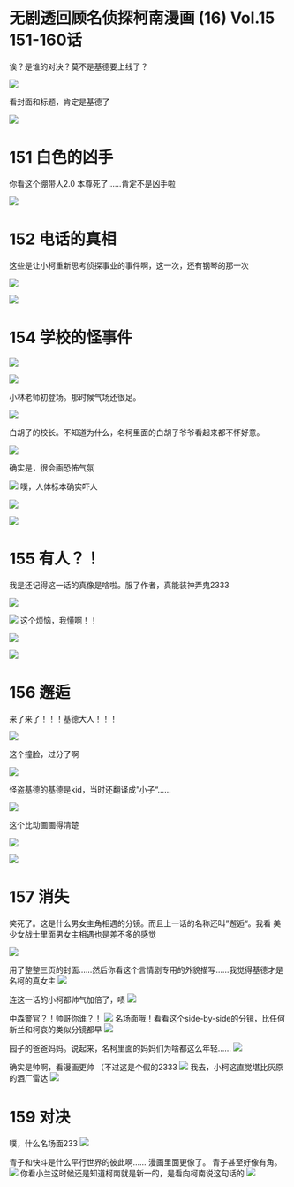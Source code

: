 # 无剧透回顾名侦探柯南漫画 (16) Vol.15 151-160话

诶？是谁的对决？莫不是基德要上线了？

![](Pasted%20image%2020230623151031.png)

看封面和标题，肯定是基德了
<!--Upload failed, remote server returned an error: [object Object]-->
![](Pasted%20image%2020230623151122.png)
# **151 白色的凶手**

你看这个绷带人2.0 本尊死了……肯定不是凶手啦
<!--Upload failed, remote server returned an error: [object Object]-->
![](Pasted%20image%2020230623151217.png)

# **152 电话的真相**

这些是让小柯重新思考侦探事业的事件啊，这一次，还有钢琴的那一次
<!--Upload failed, remote server returned an error: [object Object]-->
![](Pasted%20image%2020230623151407.png)

<!--Upload failed, remote server returned an error: [object Object]-->
![](Pasted%20image%2020230623151448.png)

# **154 学校的怪事件**
<!--Upload failed, remote server returned an error: [object Object]-->
![](Pasted%20image%2020230623151544.png)

<!--Upload failed, remote server returned an error: [object Object]-->
![](Pasted%20image%2020230623151555.png)

小林老师初登场。那时候气场还很足。
<!--Upload failed, remote server returned an error: [object Object]-->
![](Pasted%20image%2020230623151618.png)

白胡子的校长。不知道为什么，名柯里面的白胡子爷爷看起来都不怀好意。
<!--Upload failed, remote server returned an error: [object Object]-->
![](Pasted%20image%2020230623151708.png)

确实是，很会画恐怖气氛
<!--Upload failed, remote server returned an error: [object Object]-->
![](Pasted%20image%2020230623151748.png)
噗，人体标本确实吓人
<!--Upload failed, remote server returned an error: [object Object]-->
![](Pasted%20image%2020230623151805.png)
<!--Upload failed, remote server returned an error: [object Object]-->
![](Pasted%20image%2020230623151818.png)

# **155 有人？！**
我是还记得这一话的真像是啥啦。服了作者，真能装神弄鬼2333
<!--Upload failed, remote server returned an error: [object Object]-->
![](Pasted%20image%2020230623151912.png)

<!--Upload failed, remote server returned an error: [object Object]-->
![](Pasted%20image%2020230623151958.png)
这个烦恼，我懂啊！！

<!--Upload failed, remote server returned an error: [object Object]-->
![](Pasted%20image%2020230623152010.png)

<!--Upload failed, remote server returned an error: [object Object]-->
![](Pasted%20image%2020230623152036.png)

# **156 邂逅**

来了来了！！！基德大人！！！
<!--Upload failed, remote server returned an error: [object Object]-->
![](Pasted%20image%2020230623152110.png)

这个撞脸，过分了啊
<!--Upload failed, remote server returned an error: [object Object]-->
![](Pasted%20image%2020230623152145.png)

怪盗基德的基德是kid，当时还翻译成”小子“……
<!--Upload failed, remote server returned an error: [object Object]-->
![](Pasted%20image%2020230623152219.png)

这个比动画画得清楚
<!--Upload failed, remote server returned an error: [object Object]-->
![](Pasted%20image%2020230623152301.png)

<!--Upload failed, remote server returned an error: [object Object]-->
![](Pasted%20image%2020230623152322.png)

# **157 消失**
笑死了。这是什么男女主角相遇的分镜。而且上一话的名称还叫”邂逅“。我看 美少女战士里面男女主相遇也是差不多的感觉
<!--Upload failed, remote server returned an error: [object Object]-->
![](Pasted%20image%2020230623152406.png)

用了整整三页的封面……然后你看这个言情剧专用的外貌描写……我觉得基德才是名柯的真女主
![](52d194da1d373be5f8c5bd6ddf0b3541_MD5.png)

连这一话的小柯都帅气加倍了，啧
![](8dc6bfbd72d963c97f0c2f326f4513d6_MD5.png)

中森警官？！帅哥你谁？！
![](701fbd0a63e2aaac52f9618898e07d0c_MD5.png)
名场面哦！看看这个side-by-side的分镜，比任何新兰和柯哀的类似分镜都早
![](199af4305418c80f5543b6c9f5a62edb_MD5.png)

园子的爸爸妈妈。说起来，名柯里面的妈妈们为啥都这么年轻……
![](141f07a2fe96b171b878ca5cb9c0de52_MD5.png)

确实是帅啊，看漫画更帅 （不过这是个假的2333
![](0b2526559cc6829b52e2613612f7068d_MD5.png)
我去，小柯这直觉堪比灰原的酒厂雷达
![](d9dfa928cfb8080aaef13d500bec16e7_MD5.png)

# **159 对决**
噗，什么名场面233
![](2b1c3d7755f4a79339a3c6cec1973ff3_MD5.png)

青子和快斗是什么平行世界的彼此啊…… 漫画里面更像了。 青子甚至好像有角。
![](f185397524ed3d01e4fca9babfdbf114_MD5.png)
你看小兰这时候还是知道柯南就是新一的，是看向柯南说这句话的
![](2511a283b0631bebbf00c838f7a3aecf_MD5.png)

